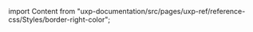 
import Content from "uxp-documentation/src/pages/uxp-ref/reference-css/Styles/border-right-color";

<Content query="product=xd"/>
